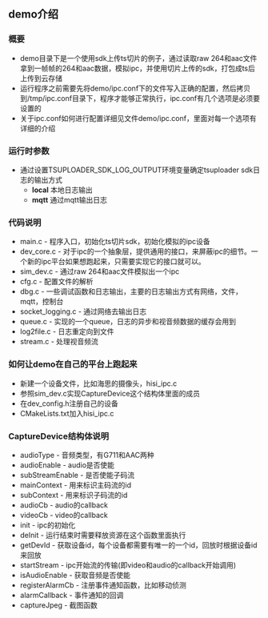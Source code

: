 ## demo介绍

### 概要
- demo目录下是一个使用sdk上传ts切片的例子，通过读取raw 264和aac文件拿到一帧帧的264和aac数据，模拟ipc，并使用切片上传的sdk，打包成ts后上传到云存储
- 运行程序之前需要先将demo/ipc.conf下的文件写入正确的配置，然后拷贝到/tmp/ipc.conf目录下，程序才能够正常执行，ipc.conf有几个选项是必须要设置的
- 关于ipc.conf如何进行配置详细见文件demo/ipc.conf，里面对每一个选项有详细的介绍

### 运行时参数
- 通过设置TSUPLOADER_SDK_LOG_OUTPUT环境变量确定tsuploader sdk日志的输出方式
    - **local** 本地日志输出
    - **mqtt** 通过mqtt输出日志

### 代码说明
- main.c - 程序入口，初始化ts切片sdk，初始化模拟的ipc设备
- dev_core.c - 对于ipc的一个抽象层，提供通用的接口，来屏蔽ipc的细节。一个新的ipc平台如果想跑起来，只需要实现它的接口就可以。
- sim_dev.c - 通过raw 264和aac文件模拟出一个ipc
- cfg.c - 配置文件的解析
- dbg.c - 一些调试函数和日志输出，主要的日志输出方式有网络，文件，mqtt，控制台
- socket_logging.c - 通过网络去输出日志
- queue.c - 实现的一个queue，日志的异步和视音频数据的缓存会用到
- log2file.c - 日志重定向到文件
- stream.c - 处理视音频流

### 如何让demo在自己的平台上跑起来
- 新建一个设备文件，比如海思的摄像头，hisi_ipc.c
- 参照sim_dev.c实现CaptureDevice这个结构体里面的成员
- 在dev_config.h注册自己的设备
- CMakeLists.txt加入hisi_ipc.c

### CaptureDevice结构体说明
- audioType - 音频类型，有G711和AAC两种
- audioEnable - audio是否使能
- subStreamEnable - 是否使能子码流
- mainContext - 用来标识主码流的id
- subContext - 用来标识子码流的id
- audioCb - audio的callback
- videoCb - video的callback
- init - ipc的初始化
- deInit - 运行结束时需要释放资源在这个函数里面执行
- getDevId - 获取设备id，每个设备都需要有唯一的一个id，回放时根据设备id来回放
- startStream - ipc开始流的传输(即video和audio的callback开始调用)
- isAudioEnable - 获取音频是否使能
- registerAlarmCb - 注册事件通知函数，比如移动侦测
- alarmCallback - 事件通知的回调
- captureJpeg - 截图函数

